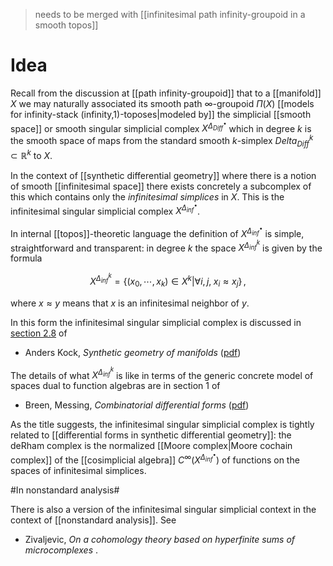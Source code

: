 
> needs to be merged with [[infinitesimal path infinity-groupoid in a smooth topos]]

# Idea #

Recall from the discussion at [[path infinity-groupoid]] that to a [[manifold]] $X$ we may naturally associated its smooth path $\infty$-groupoid $\Pi(X)$ [[models for infinity-stack (infinity,1)-toposes|modeled by]] the simplicial [[smooth space]] or smooth singular simplicial complex $X^{\Delta^\bullet_{Diff}}$ which in degree $k$ is the smooth space of maps from the standard smooth $k$-simplex $Delta^k_{Diff} \subset \mathbb{R}^k$ to $X$.

In the context of [[synthetic differential geometry]] where there is a notion of smooth [[infinitesimal space]] there exists concretely a subcomplex of this which contains only the _infinitesimal simplices_ in $X$. This is the infinitesimal singular simplicial complex $X^{\Delta^\bullet_{inf}}$.

In internal [[topos]]-theoretic language the definition of $X^{\Delta^\bullet_{inf}}$ is simple, straightforward and transparent: in degree $k$ the space $X^{\Delta^k_{inf}}$ is  given by the formula

$$
  X^{\Delta^k_{inf}} = \{ (x_0, \cdots, x_k) \in X^k | \forall i,j,\;  x_i \approx x_j\}
  \,,
$$

where $x \approx y$ means that $x$ is an infinitesimal neighbor of $y$.

In this form the infinitesimal singular simplicial complex is discussed in [section 2.8](http://home.imf.au.dk/kock/SGM-final.pdf#page=89) of

* Anders Kock, _Synthetic geometry of manifolds_ ([pdf](http://home.imf.au.dk/kock/SGM-final.pdf))

The details of what $X^{\Delta^k_{inf}}$ is like in terms of the generic concrete model of spaces dual to function algebras are in section 1 of

* Breen, Messing, _Combinatorial differential forms_ ([pdf](http://arxiv.org/abs/math/0005087))

As the title suggests, the infinitesimal singular simplicial complex is tightly related to [[differential forms in synthetic differential geometry]]: the deRham complex is the normalized [[Moore complex|Moore cochain complex]] of the [[cosimplicial algebra]] $C^\infty(X^{\Delta^\bullet_{inf}})$ of functions on the spaces of infinitesimal simplices.

#In nonstandard analysis#

There is also a version of the infinitesimal singular simplicial context in the context of [[nonstandard analysis]]. See

* Zivaljevic, _On a cohomology theory based on hyperfinite sums of microcomplexes_ .